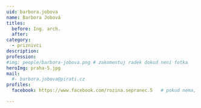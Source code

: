 ```yaml
---
uid: barbora.jobova
name: Barbora Jobová
titles:
  before: Ing. arch.
  after:
category:
  - priznivci
description: 
profession: 
#img: people/barbora-jobova.png # zakomentuj radek dokud není fotka
heroImg: praha-5.jpg
mail:
  #- barbora.jobova@pirati.cz
profiles:
  facebook: https://www.facebook.com/rozina.sepranec.5   # pokud nema, staci smazat tuto radku

---
```

